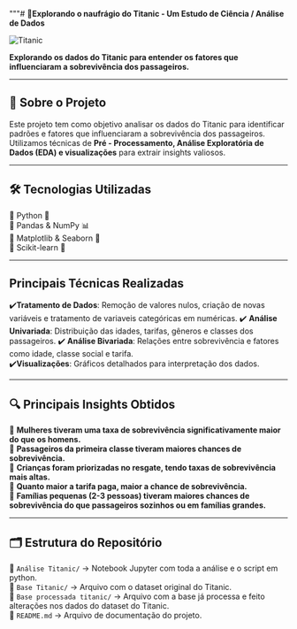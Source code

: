 """# 🚢**Explorando o naufrágio do Titanic - Um Estudo de Ciência / Análise de Dados**

![Titanic](https://upload.wikimedia.org/wikipedia/commons/6/6e/St%C3%B6wer_Titanic.jpg)

**Explorando os dados do Titanic para entender os fatores que influenciaram a sobrevivência dos passageiros.**

---

## 📌 **Sobre o Projeto**
Este projeto tem como objetivo analisar os dados do Titanic para identificar padrões e fatores que influenciaram a sobrevivência dos passageiros. Utilizamos técnicas de **Pré - Processamento, Análise Exploratória de Dados (EDA) e visualizações** para extrair insights valiosos.

---

## 🛠 **Tecnologias Utilizadas**

🔹 Python 🐍  
🔹 Pandas & NumPy 📊  
🔹 Matplotlib & Seaborn 🎨  
🔹 Scikit-learn 🤖 

---

## **Principais Técnicas Realizadas**

✔️**Tratamento de Dados**: Remoção de valores nulos, criação de novas variáveis e tratamento de variaveis categóricas em numéricas.
✔️ **Análise Univariada**: Distribuição das idades, tarifas, gêneros e classes dos passageiros. 
✔️ **Análise Bivariada**: Relações entre sobrevivência e fatores como idade, classe social e tarifa.  
✔️**Visualizações**: Gráficos detalhados para interpretação dos dados.  

---

## 🔍 **Principais Insights Obtidos**

📌 **Mulheres tiveram uma taxa de sobrevivência significativamente maior do que os homens.**  
📌 **Passageiros da primeira classe tiveram maiores chances de sobrevivência.**  
📌 **Crianças foram priorizadas no resgate, tendo taxas de sobrevivência mais altas.**  
📌 **Quanto maior a tarifa paga, maior a chance de sobrevivência.**  
📌 **Famílias pequenas (2-3 pessoas) tiveram maiores chances de sobrevivência do que passageiros sozinhos ou em famílias grandes.**  

---

## 🗂️ **Estrutura do Repositório**

📁 `Análise Titanic/` → Notebook Jupyter com toda a análise e o script em python.  
📁 `Base Titanic/` → Arquivo com o dataset original do Titanic.  
📁 `Base processada titanic/` → Arquivo com a base já processa e feito alterações nos dados do dataset do Titanic.  
📄 `README.md` → Arquivo de documentação do projeto.
